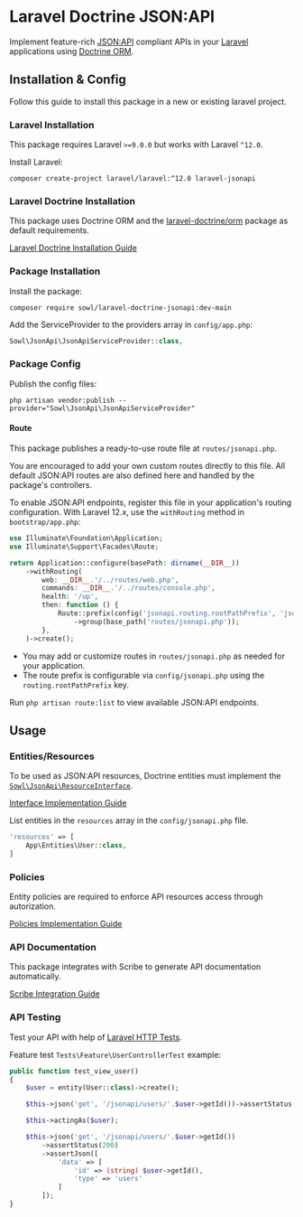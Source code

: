 # Laravel Doctrine JSON:API
Implement feature-rich [JSON:API](https://jsonapi.org/) compliant APIs
in your [Laravel](https://laravel.com/) applications using [Doctrine ORM](https://www.doctrine-project.org/).

## Installation & Config
Follow this guide to install this package in a new or existing laravel project.

### Laravel Installation
This package requires Laravel `>=9.0.0` but works with Laravel `^12.0`.

Install Laravel:
```shell
composer create-project laravel/laravel:^12.0 laravel-jsonapi
```

### Laravel Doctrine Installation
This package uses Doctrine ORM and the
[laravel-doctrine/orm](https://packagist.org/packages/laravel-doctrine/orm#1.8.x-dev) package
as default requirements.

[Laravel Doctrine Installation Guide](./LaravelDoctrine.md)

### Package Installation
Install the package:
```shell
composer require sowl/laravel-doctrine-jsonapi:dev-main
```

Add the ServiceProvider to the providers array in `config/app.php`:
```PHP
Sowl\JsonApi\JsonApiServiceProvider::class,
```

### Package Config
Publish the config files:
```shell
php artisan vendor:publish --provider="Sowl\JsonApi\JsonApiServiceProvider"
```

#### Route

This package publishes a ready-to-use route file at `routes/jsonapi.php`.

You are encouraged to add your own custom routes directly to this file. All default JSON:API routes are also defined here and handled by the package's controllers.

To enable JSON:API endpoints, register this file in your application's routing configuration. With Laravel 12.x, use the `withRouting` method in `bootstrap/app.php`:

```php
use Illuminate\Foundation\Application;
use Illuminate\Support\Facades\Route;

return Application::configure(basePath: dirname(__DIR__))
    ->withRouting(
        web: __DIR__.'/../routes/web.php',
        commands: __DIR__.'/../routes/console.php',
        health: '/up',
        then: function () {
            Route::prefix(config('jsonapi.routing.rootPathPrefix', 'jsonapi'))
                ->group(base_path('routes/jsonapi.php'));
        },
    )->create();
```

- You may add or customize routes in `routes/jsonapi.php` as needed for your application.
- The route prefix is configurable via `config/jsonapi.php` using the `routing.rootPathPrefix` key.

Run `php artisan route:list` to view available JSON:API endpoints.

## Usage

### Entities/Resources
To be used as JSON:API resources, Doctrine entities must implement the [`Sowl\JsonApi\ResourceInterface`](/src/ResourceInterface.php).

[Interface Implementation Guide](./ResourceInterface.md)

List entities in the `resources` array in the `config/jsonapi.php` file.

```PHP
'resources' => [
    App\Entities\User::class,
]
```

### Policies
Entity policies are required to enforce API resources access through autorization.

[Policies Implementation Guide](./Policies.md)

### API Documentation

This package integrates with Scribe to generate API documentation automatically.

[Scribe Integration Guide](./Scribe.md)

### API Testing
Test your API with help of [Laravel HTTP Tests](https://laravel.com/docs/9.x/http-tests).

Feature test `Tests\Feature\UserControllerTest` example:
```php
public function test_view_user()
{
    $user = entity(User::class)->create();

    $this->json('get', '/jsonapi/users/'.$user->getId())->assertStatus(403);

    $this->actingAs($user);

    $this->json('get', '/jsonapi/users/'.$user->getId())
        ->assertStatus(200)
        ->assertJson([
            'data' => [
                'id' => (string) $user->getId(),
                'type' => 'users'
            ]
        ]);
}
